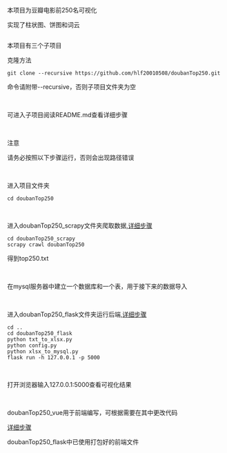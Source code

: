 本项目为豆瓣电影前250名可视化

实现了柱状图、饼图和词云

<img src=''>

本项目有三个子项目

克隆方法
```
git clone --recursive https://github.com/hlf20010508/doubanTop250.git
```

命令请附带--recursive，否则子项目文件夹为空

<br/>

可进入子项目阅读README.md查看详细步骤

<br/>

注意

请务必按照以下步骤运行，否则会出现路径错误

<br/>

进入项目文件夹
```
cd doubanTop250
```

<br/>

进入doubanTop250_scrapy文件夹爬取数据,<a href='https://github.com/hlf20010508/doubanTop250_scrapy/blob/8c6ad0bc5beb662a11ad7c9a93987dc1f80896f4/README.md'>详细步骤</a>
```
cd doubanTop250_scrapy
scrapy crawl doubanTop250
```
得到top250.txt

<br/>

在mysql服务器中建立一个数据库和一个表，用于接下来的数据导入

<br/>

进入doubanTop250_flask文件夹运行后端,<a href='https://github.com/hlf20010508/doubanTop250_flask/blob/7edd92919d3203dcfe137e5f3727da8c361027d5/README.md'>详细步骤</a>
```
cd ..
cd doubanTop250_flask
python txt_to_xlsx.py
python config.py
python xlsx_to_mysql.py
flask run -h 127.0.0.1 -p 5000
```

<br/>

打开浏览器输入127.0.0.1:5000查看可视化结果

<br/>

doubanTop250_vue用于前端编写，可根据需要在其中更改代码

<a href='https://github.com/hlf20010508/doubanTop250_vue/blob/c7edc7f351b6d6a59c27686a108c1bf20de44b52/README.md'>详细步骤</a>

doubanTop250_flask中已使用打包好的前端文件